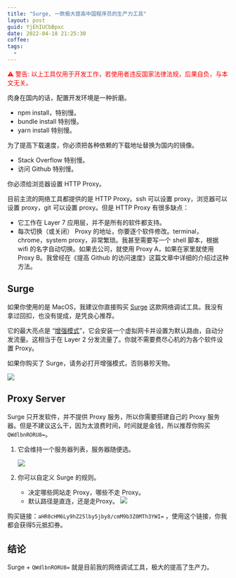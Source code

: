 ```yaml
---
title: "Surge, 一款极大提高中国程序员的生产力工具"
layout: post
guid: YjEhIUCbBpxc
date: 2022-04-18 21:25:30
coffee:
tags:
  -
---
```


<span style="color:red">⚠️ 警告: 以上工具仅用于开发工作，若使用者违反国家法律法规，后果自负，与本文无关。</span>

肉身在国内的话，配置开发环境是一种折磨。

- npm install，特别慢。
- bundle install 特别慢。
- yarn install 特别慢。

为了提高下载速度，你必须把各种依赖的下载地址替换为国内的镜像。

- Stack Overflow 特别慢。
- 访问 Github 特别慢。

你必须给浏览器设置 HTTP Proxy。

目前主流的网络工具都提供的是 HTTP Proxy。ssh 可以设置 proxy，浏览器可以设置 proxy，git 可以设置 proxy。但是 HTTP Proxy 有很多缺点：

- 它工作在 Layer 7 应用层，并不是所有的软件都支持。
- 每次切换（或关闭） Proxy 的地址，你要逐个软件修改。terminal，chrome，system proxy，非常繁琐。我甚至需要写一个 shell 脚本，根据 wifi 的名字自动切换。如果去公司，就使用 Proxy A，如果在家里就使用 Proxy B。我曾经在《提高 Github 的访问速度》这篇文章中详细的介绍过这种方法。

## Surge

如果你使用的是 MacOS，我建议你直接购买 [Surge](https://nssurge.com/buy_now) 这款网络调试工具。我没有拿过回扣，也没有提成，是凭良心推荐。

它的最大亮点是 “[增强模式](https://surge.mitsea.com/others/enhanced-mode)”，它会安装一个虚拟网卡并设置为默认路由，自动分发流量。这相当于在 Layer 2 分发流量了。你就不需要费尽心机的为各个软件设置 Proxy。

如果你购买了 Surge，请务必打开增强模式，否则暴殄天物。

![](https://mednoter.com/media/files/2022/2022-04-18-surge.jpg)

## Proxy Server

Surge 只开发软件，并不提供 Proxy 服务，所以你需要搭建自己的 Proxy 服务器。但是不建议这么干，因为太浪费时间，时间就是金钱，所以推荐你购买 `QWdlbnRORU8=`。

1. 它会维持一个服务器列表，服务器随便选。

    ![](https://mednoter.com/media/files/2022/2022-04-18-neo.jpg)

2. 你可以自定义 Surge 的规则。

    - 决定哪些网站走 Proxy，哪些不走 Proxy。
    - 默认路径是直连，还是走Proxy。
    ![](https://mednoter.com/media/files/2022/2022-04-18-config.jpg)
    
    
购买链接：`aHR0cHM6Ly9hZ25lby5jby8/cmM9b3Z0MTh3YWI=` ，使用这个链接，你我都会获得5元抵扣券。  

## 结论

Surge + `QWdlbnRORU8=` 就是目前我的网络调试工具，极大的提高了生产力。






